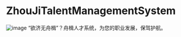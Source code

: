# ZhouJiTalentManagementSystem
![image](https://github.com/Mr-strlen/ZhouJiTalentManagementSystem/blob/main/logo.png)
“欲济无舟楫”？舟楫人才系统，为您的职业发展，保驾护航。
